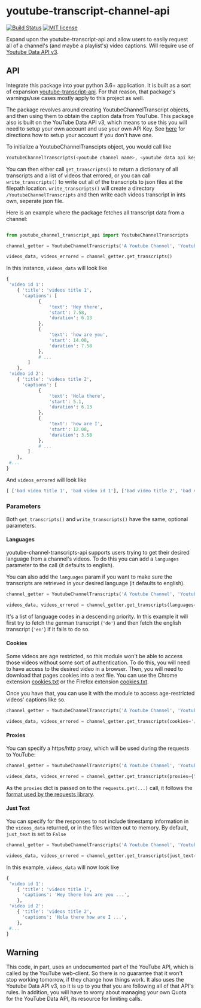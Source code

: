 # youtube-transcript-channel-api
[![Build Status](https://travis-ci.org/danielcliu/youtube-channel-transcript-api.svg?branch=master)](https://travis-ci.com/github/danielcliu/youtube-channel-transcript-api) [![MIT license](http://img.shields.io/badge/license-MIT-brightgreen.svg?style=flat)](http://opensource.org/licenses/MIT)

Expand upon the youtube-transcript-api and allow users to easily request all of a channel's (and maybe a playlist's) video captions. Will require use of [Youtube Data API v3](https://developers.google.com/youtube/v3).

## API

Integrate this package into your python 3.6+ application. It is built as a sort of expansion [youtube-transcript-api](https://github.com/jdepoix/youtube-transcript-api). For that reason, that package's warnings/use cases mostly apply to this project as well. 

The package revolves around creating YoutubeChannelTranscript objects, and then using them to obtain the caption data from YouTube. This package also is built on the YouTube Data API v3, which means to use this you will need to setup your own account and use your own API Key. See [here](https://developers.google.com/youtube/v3/getting-started) for directions how to setup your account if you don't have one.

To initialize a YoutubeChannelTranscipts object, you would call like
```python
YoutubeChannelTranscripts(<youtube channel name>, <youtube data api key>)
```
You can then either call `get_transcripts()` to return a dictionary of all transcripts and a list of videos that errored, or you can call `write_transcripts()` to write out all of the transcripts to json files at the filepath location. `write_transcripts()` will create a directory `/YoutubeChannelTranscripts` and then write each videos transcript in ints own, seperate json file.

Here is an example where the package fetches all transcript data from a channel:

```python

from youtube_channel_transcript_api import YoutubeChannelTranscripts

channel_getter = YoutubeChannelTranscripts('A Youtube Channel', 'Youtube Data API Key here')

videos_data, videos_errored = channel_getter.get_transcripts()
```

In this instance, `videos_data` will look like

```python
{
 'video id 1': 
	{ 'title': 'videos title 1',
	  'captions': [
			{
				'text': 'Hey there',
				'start': 7.58,
				'duration': 6.13
			},
			{
				'text': 'how are you',
				'start': 14.08,
				'duration': 7.58
			},
			# ...
		]
	},
 'video id 2': 
	{ 'title': 'videos title 2',
	  'captions': [
			{
				'text': 'Hola there',
				'start': 5.1,
				'duration': 6.13
			},
			{
				'text': 'how are I',
				'start': 12.08,
				'duration': 3.58
			},
			# ...
		]
	},
 #...
}
```

And `videos_errored` will look like

```python
[ ['bad video title 1', 'bad video id 1'], ['bad video title 2', 'bad video id 2'] ]
```
### Parameters 
Both `get_transcripts()` and `write_transcripts()` have the same, optional parameters.

#### Languages

youtube-channel-transcripts-api supports users trying to get their desired language from a channel's videos. To do this you can add a `languages` parameter to the call (it defaults to english).

You can also add the `languages` param if you want to make sure the transcripts are retrieved in your desired language (it defaults to english).

```python
channel_getter = YoutubeChannelTranscripts('A Youtube Channel', 'Youtube Data API Key here')

videos_data, videos_errored = channel_getter.get_transcripts(languages=['de', 'en]))
```

It's a list of language codes in a descending priority. In this example it will first try to fetch the german transcript (`'de'`) and then fetch the english transcript (`'en'`) if it fails to do so.

#### Cookies

Some videos are age restricted, so this module won't be able to access those videos without some sort of authentication. To do this, you will need to have access to the desired video in a browser. Then, you will need to download that pages cookies into a text file. You can use the Chrome extension [cookies.txt](https://chrome.google.com/webstore/detail/cookiestxt/njabckikapfpffapmjgojcnbfjonfjfg?hl=en) or the Firefox extension [cookies.txt](https://addons.mozilla.org/en-US/firefox/addon/cookies-txt/).

Once you have that, you can use it with the module to access age-restricted videos' captions like so. 

```python  
channel_getter = YoutubeChannelTranscripts('A Youtube Channel', 'Youtube Data API Key here')

videos_data, videos_errored = channel_getter.get_transcripts(cookies='/path/to/your/cookies.txt')
```

#### Proxies

You can specify a https/http proxy, which will be used during the requests to YouTube:  
  
```python  
channel_getter = YoutubeChannelTranscripts('A Youtube Channel', 'Youtube Data API Key here')

videos_data, videos_errored = channel_getter.get_transcripts(proxies={"http": "http://user:pass@domain:port", "https": "https://user:pass@domain:port"})  
```  
  
As the `proxies` dict is passed on to the `requests.get(...)` call, it follows the [format used by the requests library](https://requests.readthedocs.io/en/master/user/advanced/#proxies).  

#### Just Text
You can specify for the responses to not include timestamp information in the `videos_data` returned, or in the files written out to memory. By default, `just_text` is set to `False`


```python  
channel_getter = YoutubeChannelTranscripts('A Youtube Channel', 'Youtube Data API Key here')

videos_data, videos_errored = channel_getter.get_transcripts(just_text=True)
```

In this example, `videos_data` will now look like

```python
{
 'video id 1': 
	{ 'title': 'videos title 1',
	  'captions': 'Hey there how are you ...',
	},
 'video id 2': 
	{ 'title': 'videos title 2',
	  'captions': 'Hola there how are I ...',
	},
 #...
}
```

## Warning  
  
 This code, in part, uses an undocumented part of the YouTube API, which is called by the YouTube web-client. So there is no guarantee that it won't stop working tomorrow, if they change how things work. It also uses the Youtube Data API v3, so it is up to you that you are following all of that API's rules. In addition, you will have to worry about managing your own Quota for the YouTube Data API, its resource for limiting calls.  
